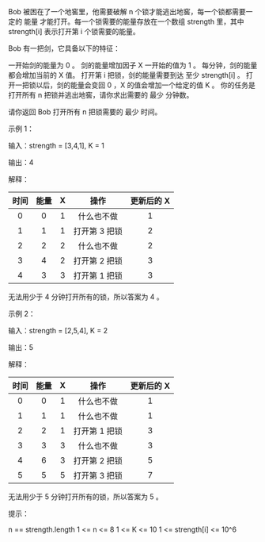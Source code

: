 Bob 被困在了一个地窖里，他需要破解 n 个锁才能逃出地窖，每一个锁都需要一定的 能量 才能打开。每一个锁需要的能量存放在一个数组
strength 里，其中 strength[i] 表示打开第 i 个锁需要的能量。

Bob 有一把剑，它具备以下的特征：

一开始剑的能量为 0 。
剑的能量增加因子 X 一开始的值为 1 。
每分钟，剑的能量都会增加当前的 X 值。
打开第 i 把锁，剑的能量需要到达 至少 strength[i] 。
打开一把锁以后，剑的能量会变回 0 ，X 的值会增加一个给定的值 K 。
你的任务是打开所有 n 把锁并逃出地窖，请你求出需要的 最少 分钟数。

请你返回 Bob 打开所有 n 把锁需要的 最少 时间。

示例 1：

输入：strength = [3,4,1], K = 1

输出：4

解释：

| 时间 | 能量 | X |    操作    | 更新后的 X |
|:--:|:--:|:-:|:--------:|:------:|
| 0  | 0  | 1 |  什么也不做   |   1    |
| 1  | 1  | 1 | 打开第 3 把锁 |   2    |
| 2  | 2  | 2 |  什么也不做   |   2    |
| 3  | 4  | 2 | 打开第 2 把锁 |   3    |
| 4  | 3  | 3 | 打开第 1 把锁 |   3    |

无法用少于 4 分钟打开所有的锁，所以答案为 4 。

示例 2：

输入：strength = [2,5,4], K = 2

输出：5

解释：

| 时间 | 能量 | X |    操作    | 更新后的 X |
|:--:|:--:|:-:|:--------:|:------:|
| 0  | 0  | 1 |  什么也不做   |   1    |
| 1  | 1  | 1 |  什么也不做   |   1    |
| 2  | 2  | 1 | 打开第 1 把锁 |   3    |
| 3  | 3  | 3 |  什么也不做   |   3    |
| 4  | 6  | 3 | 打开第 2 把锁 |   5    |
| 5  | 5  | 5 | 打开第 3 把锁 |   7    |

无法用少于 5 分钟打开所有的锁，所以答案为 5 。

提示：

n == strength.length
1 <= n <= 8
1 <= K <= 10
1 <= strength[i] <= 10^6
